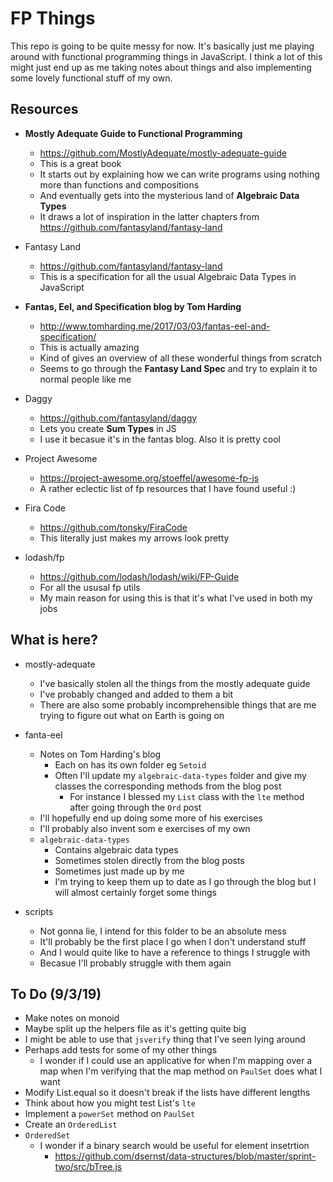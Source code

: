 # FP Things

This repo is going to be quite messy for now. It's basically just me playing around with functional programming things in JavaScript. I think a lot of this might just end up as me taking notes about things and also implementing some lovely functional stuff of my own. 

## Resources

- **Mostly Adequate Guide to Functional Programming**
  - https://github.com/MostlyAdequate/mostly-adequate-guide 
  - This is a great book
  - It starts out by explaining how we can write programs using nothing more than functions and compositions
  - And eventually gets into the mysterious land of **Algebraic Data Types**
  - It draws a lot of inspiration in the latter chapters from https://github.com/fantasyland/fantasy-land

- Fantasy Land
  - https://github.com/fantasyland/fantasy-land
  - This is a specification for all the usual Algebraic Data Types in JavaScript

- **Fantas, Eel, and Specification blog by Tom Harding**
  - http://www.tomharding.me/2017/03/03/fantas-eel-and-specification/
  - This is actually amazing
  - Kind of gives an overview of all these wonderful things from scratch
  - Seems to go through the **Fantasy Land Spec** and try to explain it to normal people like me

- Daggy
  - https://github.com/fantasyland/daggy
  - Lets you create **Sum Types** in JS
  - I use it becasue it's in the fantas blog. Also it is pretty cool

- Project Awesome 
  - https://project-awesome.org/stoeffel/awesome-fp-js
  - A rather eclectic list of fp resources that I have found useful :) 

- Fira Code
  - https://github.com/tonsky/FiraCode
  - This literally just makes my arrows look pretty

- lodash/fp
  - https://github.com/lodash/lodash/wiki/FP-Guide
  - For all the ususal fp utils
  - My main reason for using this is that it's what I've used in both my jobs

## What is here?

- mostly-adequate
  - I've basically stolen all the things from the mostly adequate guide
  - I've probably changed and added to them a bit
  - There are also some probably incomprehensible things that are me trying to figure out what on Earth is going on

- fanta-eel
  - Notes on Tom Harding's blog
    - Each on has its own folder eg `Setoid` 
    - Often I'll update my `algebraic-data-types` folder and give my classes the corresponding methods from the blog post
      - For instance I blessed my `List` class with the `lte` method after going through the `Ord` post
  - I'll hopefully end up doing some more of his exercises
  - I'll probably also invent som e exercises of my own
  - `algebraic-data-types` 
    - Contains algebraic data types
    - Sometimes stolen directly from the blog posts
    - Sometimes just made up by me
    - I'm trying to keep them up to date as I go through the blog but I will almost certainly forget some things

- scripts
  - Not gonna lie, I intend for this folder to be an absolute mess
  - It'll probably be the first place I go when I don't understand stuff
  - And I would quite like to have a reference to things I struggle with
  - Becasue I'll probably struggle with them again

## To Do (9/3/19)

- Make notes on monoid
- Maybe split up the helpers file as it's getting quite big
- I might be able to use that `jsverify` thing that I've seen lying around
- Perhaps add tests for some of my other things
  - I wonder if I could use an applicative for when I'm mapping over a map when I'm verifying that the map method on `PaulSet` does what I want
- Modify List.equal so it doesn't break if the lists have different lengths
- Think about how you might test List's `lte`
- Implement a `powerSet` method on `PaulSet`
- Create an `OrderedList`
- `OrderedSet`
  - I wonder if a binary search would be useful for element insetrtion
    - https://github.com/dsernst/data-structures/blob/master/sprint-two/src/bTree.js